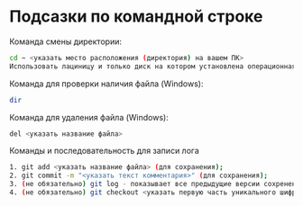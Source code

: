 # Подсазки по командной строке

Команда смены директории:
```sh
cd ~ <указать место расположения (директория) на вашем ПК> 
Использовать лациницу и только диск на котором установлена операционная система
```
Команда для проверки наличия файла (Windows):
```sh
dir
```
Команда для удаления файла (Windows):
```sh
del <указать название файла>
```
Команды и последовательность для записи лога
```sh
1. git add <указать название файла> (для сохранения);
2. git commit -m "<указать текст комментария>" (для сохранения);
3. (не обязательно) git log - показывает все предыдущие версии сохренения с уникальным 40 значным шифром;
4. (не обязательно) git checkout <указать первую часть уникального шифра> или git checkout master - переход к нужной версии (например откатиться назад) сохренения.